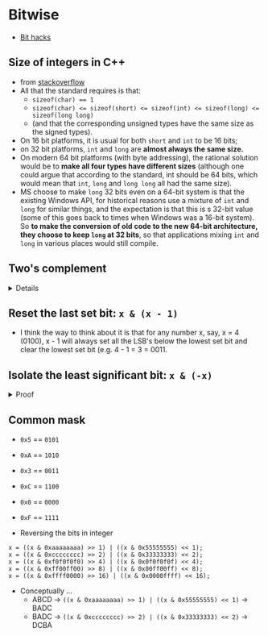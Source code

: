# Bitwise
- [Bit hacks](http://graphics.stanford.edu/~seander/bithacks.html)

## Size of integers in C++
- from [stackoverflow](https://stackoverflow.com/questions/18353168/why-long-int-has-same-size-as-int-does-this-modifier-works-at-all)
- All that the standard requires is that:
  - `sizeof(char) == 1`
  - `sizeof(char) <= sizeof(short) <= sizeof(int) <= sizeof(long) <= sizeof(long long)`
  - (and that the corresponding unsigned types have the same size as the signed types).
- On 16 bit platforms, it is usual for both `short` and `int` to be 16 bits;
- on 32 bit platforms, `int` and `long` are **almost always the same size.**
- On modern 64 bit platforms (with byte addressing), the rational solution would be to **make all four types have different sizes** (although one could argue that according to the standard, int should be 64 bits, which would mean that `int`, `long` and `long long` all had the same size).
- MS choose to make `long` 32 bits even on a 64-bit system is that the existing Windows API, for historical reasons use a mixture of `int` and `long` for similar things, and the expectation is that this is s 32-bit value (some of this goes back to times when Windows was a 16-bit system). So **to make the conversion of old code to the new 64-bit architecture, they choose to keep `long` at 32 bits**, so that applications mixing `int` and `long` in various places would still compile.

## Two's complement
<details><summary markdown="span">Details</summary>

- [video](https://youtu.be/4qH4unVtJkE)
- Consider only 4 bits, the form will be like:
```txt
1 000   -8
1 001   -7
1 010   -6
1 011   -5
1 100   -4
1 101   -3
1 110   -2
1 111   -1

0 000   0
0 001   1
0 010   2
0 011   3
0 100   4
0 101   5
0 110   6
0 111   7
```
- The first bit is signed bit, but it also has a mathematical meaning - e.g. `1 000` is like `-1 * 8 + 0`, `1 100` is like `-1 * 8 + 4`
- Because of the mathematical meaning, the add/sub works naturally - e.g. `5 + -5` = `0 101` + `1 011` = `(1)` `0000`, or you can see it like `5 + -8 + 3`
- The only tricky things are ...
  - positive -> negative requires a inverse than add one, e.g. -p = (~p) + 1
  - there is -8 above but no 8

</details>

## Reset the last set bit: `x & (x - 1)`
- I think the way to think about it is that for any number x, say, x = 4 (0100), x - 1 will always set all the LSB's below the lowest set bit and clear the lowest set bit (e.g. 4 - 1 = 3 = 0011.

## Isolate the least significant bit: `x & (-x)`

<details><summary markdown="span">Proof</summary>

- Say `x = a1b` (in binary) is the number whose least significant bit we want to isolate.
  - `a` is some binary sequence of any length of 1’s and 0’s and
  - `b` is some sequence of any length but of **0’s only**.
  - That tiny intermediate 1 bit sitting between **a** and **b** to be the least significant bit
- Then
```
-x = 2’s complement of x = (a1b)’ + 1
   = a’0b’ + 1
   = a’0(0...0)’ + 1
   = a’0(1...1) + 1
   = a’1(0...0)
   = a’1b
```
- Then
```
        a  1 b     ->  X
&       a' 1 b     -> -X
-----------------
=  (0...0) 1 (0...0)   ---> e.g. we get the LSB through X & (-x)
```

</details>

## Common mask
- `0x5` == `0101`
- `0xA` == `1010`
- `0x3` == `0011`
- `0xC` == `1100`
- `0x0` == `0000`
- `0xF` == `1111`

- Reversing the bits in integer
```
x = ((x & 0xaaaaaaaa) >> 1) | ((x & 0x55555555) << 1);
x = ((x & 0xcccccccc) >> 2) | ((x & 0x33333333) << 2);
x = ((x & 0xf0f0f0f0) >> 4) | ((x & 0x0f0f0f0f) << 4);
x = ((x & 0xff00ff00) >> 8) | ((x & 0x00ff00ff) << 8);
x = ((x & 0xffff0000) >> 16) | ((x & 0x0000ffff) << 16);
```
- Conceptually ...
  - ABCD -> `((x & 0xaaaaaaaa) >> 1) | ((x & 0x55555555) << 1)` -> BADC
  - BADC -> `((x & 0xcccccccc) >> 2) | ((x & 0x33333333) << 2)` -> DCBA
